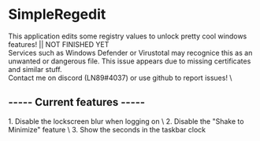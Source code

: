 # SimpleRegedit
This application edits some registry values to unlock pretty cool windows features! || NOT FINISHED YET \
Services such as Windows Defender or Virustotal may recognice this as an unwanted or dangerous file. This issue appears due to missing certificates and similar stuff. \
Contact me on discord (LN89#4037) or use github to report issues! \
<h2>----- Current features -----</h2>
1. Disable the lockscreen blur when logging on \
2. Disable the "Shake to Minimize" feature \
3. Show the seconds in the taskbar clock